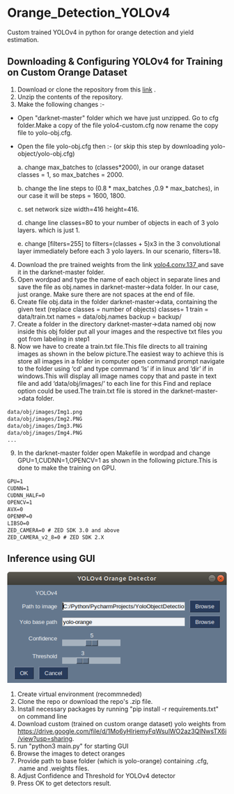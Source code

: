 # Orange_Detection_YOLOv4
Custom trained YOLOv4 in python for orange detection and yield estimation.

## Downloading & Configuring YOLOv4 for Training on Custom Orange Dataset
1.    Download or clone the repository from this [link](https://github.com/AlexeyAB/darknet.git) .
2.    Unzip the contents of the repository.
3.    Make the following changes :-

*    Open "darknet-master" folder which we have just unzipped. Go to cfg folder.Make a copy of the file yolo4-custom.cfg now rename the copy file to yolo-obj.cfg.
*    Open the file yolo-obj.cfg then :- (or skip this step by downloading yolo-object/yolo-obj.cfg)

      a.   change max_batches to (classes*2000), in our orange dataset classes = 1, so max_batches = 2000.

      b.   change the line steps to (0.8 * max_batches ,0.9 * max_batches), in our case it will be steps = 1600, 1800.

      c.   set network size width=416 height=416.

      d.   change line classes=80 to your number of objects in each of 3 yolo layers. which is just 1.

      e.    change [filters=255] to filters=(classes + 5)x3 in the 3 convolutional  layer immediately before each 3 yolo layers. In our scenario, filters=18.


4. Download the pre trained weights from the link [ yolo4.conv.137 ](https://drive.google.com/file/d/1JKF-bdIklxOOVy-2Cr5qdvjgGpmGfcbp/view) and save it in the darknet-master folder.
5. Open wordpad and type the name of each object in separate lines and save the file as obj.names in darknet-master->data folder. In our case, just orange. Make sure there are not spaces at the end of file.
6. Create file obj.data in the folder darknet-master->data, containing the given text (replace classes = number of objects)
classes= 1
train  = data/train.txt
names = data/obj.names
backup = backup/
7. Create a folder in the directory darknet-master->data named obj now inside this obj folder put all your images and the respective txt files you got from labeling in step1
8. Now we have to create a train.txt file.This file directs to all training images as shown in the below picture.The easiest way to achieve this is store all images in a folder in computer open command prompt navigate to the folder using ‘cd’ and type command ‘ls’ if in linux and ‘dir’ if in windows.This will display all image names copy that and paste in text file and add ‘data/obj/images/’ to each line for this Find and replace option could be used.The train.txt file is stored in the darknet-master->data folder.

 ```
data/obj/images/Img1.png
data/obj/images/Img2.PNG
data/obj/images/Img3.PNG
data/obj/images/Img4.PNG
... 
```

9. In the darknet-master folder open Makefile in wordpad and change GPU=1,CUDNN=1,OPENCV=1 as shown in the following picture.This is done to make the training on GPU.

```
GPU=1
CUDNN=1
CUDNN_HALF=0
OPENCV=1
AVX=0
OPENMP=0
LIBSO=0
ZED_CAMERA=0 # ZED SDK 3.0 and above
ZED_CAMERA_v2_8=0 # ZED SDK 2.X
```

## Inference using GUI 


![](https://github.com/AbdullahMakhdoom/Orange_Detection_YOLOv4/blob/main/GUI.png)


1. Create virtual environment (recommneded)
2. Clone the repo or download the repo's .zip file.
3. Install necessary packages by running "pip install -r requirements.txt" on command line
4. Download custom (trained on custom orange dataset) yolo weights from https://drive.google.com/file/d/1Mo6yHlriemyFqWsulWO2az3QINwsTX6i/view?usp=sharing.
5. run "python3 main.py" for starting GUI
6. Browse the images to detect oranges
7. Provide path to base folder (which is yolo-orange) containing .cfg, .name  and .weights files.
8. Adjust Confidence and Threshold for YOLOv4 detector
9. Press OK to get detectors result.
